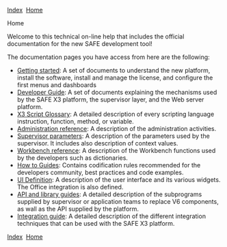 [Index](index.html)  [Home](getting-started_home.html)

Home

Welcome to this technical on-line help that includes the official documentation for the new SAFE development tool!

The documentation pages you have access from here are the following:

* [Getting started](getting-started_index.html): A set of documents to understand the new platform, install the software, install and manage the license, and configure the first menus and dashboards
* [Developer Guide](developer-guide_index.html): A set of documents explaining the mechanisms used by the SAFE X3 platform, the supervisor layer, and the Web server platform.
* [X3 Script Glossary](4gl_glossary.html): A detailed description of every scripting language instruction, function, method, or variable.
* [Administration reference](administration-reference_index.html): A description of the administration activities.
* [Supervisor parameters](administration-reference_supervisor-parameters.html): A description of the parameters used by the supervisor. It includes also description of context values.
* [Workbench reference](workbench-reference_index.html): A description of the Workbench functions used by the developers such as dictionaries.
* [How to Guides](how-to_how-to-index.html): Contains codification rules recommended for the developers community, best practices and code examples.
* [UI Definition](ui-definition_index.html): A description of the user interface and its various widgets. The Office integration is also defined.
* [API and library guides](api-guide_api-reference-guide.html): A detailed description of the subprograms supplied by supervisor or application teams to replace V6 components, as wall as the API supplied by the platform.
* [Integration guide](integration-guide_index.html): A detailed description of the different integration techniques that can be used with the SAFE X3 platform.

  

[Index](index.html)  [Home](getting-started_home.html)